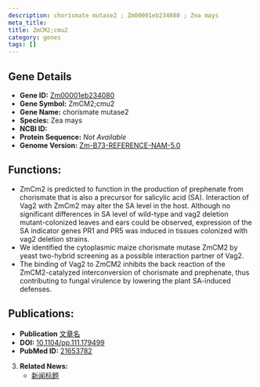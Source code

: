 ```yaml
---
description: chorismate mutase2 ; Zm00001eb234080 ; Zea mays
meta_title:
title: ZmCM2;cmu2
category: genes
tags: []
---
```


## Gene Details
- **Gene ID:**	[Zm00001eb234080](https://www.maizegdb.org/gene_center/gene/Zm00001eb234080)
- **Gene Symbol:** ZmCM2;cmu2
- **Gene Name:** chorismate mutase2
- **Species:** Zea mays
- **NCBI ID:** [  ]()
- **Protein Sequence:** *Not Available*
- **Genome Version:** [Zm-B73-REFERENCE-NAM-5.0](https://www.maizegdb.org/genome/assembly/Zm-B73-REFERENCE-NAM-5.0)

## Functions:
   - ZmCm2 is predicted to function in the production of prephenate from chorismate that is also a precursor for salicylic acid (SA). Interaction of Vag2 with ZmCm2 may alter the SA level in the host. Although no significant differences in SA level of wild-type and vag2 deletion mutant-colonized leaves and ears could be observed, expression of the SA indicator genes PR1 and PR5 was induced in tissues colonized with vag2 deletion strains.
   - We identified the cytoplasmic maize chorismate mutase ZmCM2 by yeast two-hybrid screening as a possible interaction partner of Vag2.
   - The binding of Vag2 to ZmCM2 inhibits the back reaction of the ZmCM2-catalyzed interconversion of chorismate and prephenate, thus contributing to fungal virulence by lowering the plant SA-induced defenses.

## Publications:
   - **Publication** [文章名](https://www.mse.rwth-aachen.de/cms/MSE/Forschung/Publikationen/~ifmz/Details/?file=479017&lidx=1)
   - **DOI:** [10.1104/pp.111.179499](https://www.mse.rwth-aachen.de/cms/MSE/Forschung/Publikationen/~ifmz/Details/?file=479017&lidx=1)
   - **PubMed ID:** [21653782](https://pubmed.ncbi.nlm.nih.gov/21653782/)

3. **Related News:**
   - [新闻标题]()
